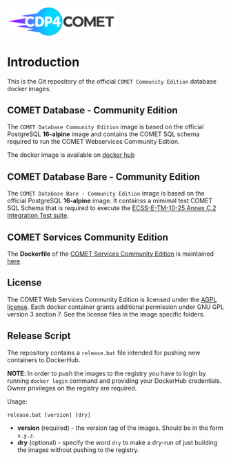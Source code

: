 <img src="https://github.com/RHEAGROUP/COMET-Docker/raw/development/CDP4-COMET-Community-Edition.jpg" width="250">

# Introduction

This is the Git repository of the official `COMET Community Edition` database docker images. 

## COMET Database - Community Edition

The `COMET Database Community Edition` image is based on the official PostgreSQL **16-alpine** image and contains the COMET SQL schema required to run the COMET Webservices Community Edition.

The docker image is available on [docker hub](https://hub.docker.com/r/rheagroup/cdp4-database-community-edition/)

## COMET Database Bare - Community Edition

The `COMET Database Bare - Community Edition` image is based on the official PostgreSQL **16-alpine** image. It containss a mimimal test COMET SQL Schema that is required to execute the [ECSS-E-TM-10-25 Annex C.2 Integration Test suite](https://github.com/RHEAGROUP/ecss-10-25-annexc-integration-tests). 

## COMET Services Community Edition

The **Dockerfile** of the [COMET Services Community Edition](https://github.com/RHEAGROUP/COMET-WebServices-Community-Edition) is maintained [here](https://github.com/RHEAGROUP/COMET-WebServices-Community-Edition/blob/master/Dockerfile).

## License

The COMET Web Services Community Edition is licensed under the [AGPL license](LICENSE). Each docker container grants additional permission under GNU GPL version 3 section 7. See the license files in the image specific folders.

## Release Script

The repository contains a `release.bat` file intended for pushing new containers to DockerHub.

**NOTE**: In order to push the images to the registry you have to login by running `docker login` command and providing your DockerHub credentials. Owner privileges on the registry are required.

Usage:

```cmd
release.bat [version] [dry]
```

- **version** (required) - the version tag of the images. Should be in the form `x.y.z`.
- **dry** (optional) - specify the word `dry` to make a dry-run of just building the images without pushing to the registry.